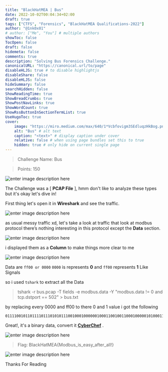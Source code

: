 ```yaml
---
title: "BlackHatMEA | Bus"
date: 2022-10-02T00:04:34+02:00
draft: true
tags: ["CTFS", "Forensics", "BlackHatMEA Qualifications-2022"]
author: "@1nk0x01"
# author: ["Me", "You"] # multiple authors
showToc: false
TocOpen: false
draft: false
hidemeta: false
comments: true
description: "Solving Bus Forensics Challenge."
canonicalURL: "https://canonical.url/to/page"
disableHLJS: true # to disable highlightjs
disableShare: false
disableHLJS: false
hideSummary: false
searchHidden: false
ShowReadingTime: true
ShowBreadCrumbs: true
ShowPostNavLinks: true
ShowWordCount: true
ShowRssButtonInSectionTermList: true
UseHugoToc: true
cover:
    image: "https://miro.medium.com/max/640/1*Vcbfovigm3SEdluqzHkBog.png" # image path/url
    alt: "Bus" # alt text
    caption: "<text>" # display caption under cover
    relative: false # when using page bundles set this to true
    hidden: true # only hide on current single page
---
```


> Challenge Name: Bus

>Points: 150

![enter image description here](https://miro.medium.com/max/640/1*Vcbfovigm3SEdluqzHkBog.png)


The Challenge was a [ **PCAP File** ], hmm don't like to analyze these types but it's okay let's dive in!

First thing let's open it in **Wireshark** and see the traffic.

![enter image description here](https://media.discordapp.net/attachments/973549672608186398/1025883150280310826/unknown.png)

as usual messy traffic xd, let's take a look at traffic that look at modbus protocol there’s nothing interesting in this protocol except the **Data** section.

![enter image description here](https://media.discordapp.net/attachments/973549672608186398/1025884061039853658/unknown.png)

i displayed them as a **Column** to make things more clear to me

![enter image description here](https://media.discordapp.net/attachments/973549672608186398/1025884896129974312/unknown.png)

Data are `ff00 or 0000`
`0000` is represents **0** and `ff00` represents **1** Like Signals 

so i used `tshark` to extract all the Data

> tshark -r bus.pcap -T fields -e modbus.data -Y "modbus.data != 0 and
> tcp.dstport == 502" > bus.txt


by replacing every 0000 and ff00 to there 0 and 1 value i got the following

    011110010110111101110101011100100010000001000110010011000100000101000111001000000110100101110011001110100010000001001101011011110110010001100010011101010111001101011111011010010111001101011111011001010110000101110011011110010101111101100001011001100111010001100101011100100101111101100001011011000110110000100001



 Great!, it's a binary data, convert it  [**CyberChef**](https://gchq.github.io/CyberChef/) .

![enter image description here](https://media.discordapp.net/attachments/973549672608186398/1025888809629532240/unknown.png)


> Flag: BlackHatMEA{Modbus_is_easy_after_all!}

![enter image description here](https://miro.medium.com/max/1400/1*_nWlEGA12PRqerHc81l6IQ.png)

Thanks For Reading